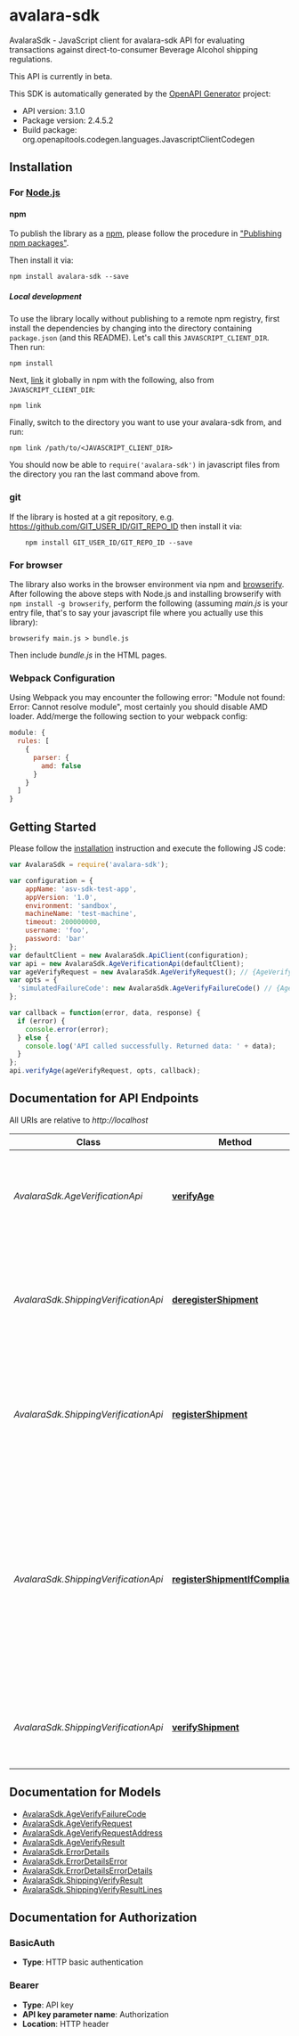 # avalara-sdk

AvalaraSdk - JavaScript client for avalara-sdk
API for evaluating transactions against direct-to-consumer Beverage Alcohol shipping regulations.

This API is currently in beta.

This SDK is automatically generated by the [OpenAPI Generator](https://openapi-generator.tech) project:

- API version: 3.1.0
- Package version: 2.4.5.2
- Build package: org.openapitools.codegen.languages.JavascriptClientCodegen

## Installation

### For [Node.js](https://nodejs.org/)

#### npm

To publish the library as a [npm](https://www.npmjs.com/), please follow the procedure in ["Publishing npm packages"](https://docs.npmjs.com/getting-started/publishing-npm-packages).

Then install it via:

```shell
npm install avalara-sdk --save
```

##### Local development

To use the library locally without publishing to a remote npm registry, first install the dependencies by changing into the directory containing `package.json` (and this README). Let's call this `JAVASCRIPT_CLIENT_DIR`. Then run:

```shell
npm install
```

Next, [link](https://docs.npmjs.com/cli/link) it globally in npm with the following, also from `JAVASCRIPT_CLIENT_DIR`:

```shell
npm link
```

Finally, switch to the directory you want to use your avalara-sdk from, and run:

```shell
npm link /path/to/<JAVASCRIPT_CLIENT_DIR>
```

You should now be able to `require('avalara-sdk')` in javascript files from the directory you ran the last command above from.

### git

If the library is hosted at a git repository, e.g. https://github.com/GIT_USER_ID/GIT_REPO_ID
then install it via:

```shell
    npm install GIT_USER_ID/GIT_REPO_ID --save
```

### For browser

The library also works in the browser environment via npm and [browserify](http://browserify.org/). After following the above steps with Node.js and installing browserify with `npm install -g browserify`, perform the following (assuming *main.js* is your entry file, that's to say your javascript file where you actually use this library):

```shell
browserify main.js > bundle.js
```

Then include *bundle.js* in the HTML pages.

### Webpack Configuration

Using Webpack you may encounter the following error: "Module not found: Error:
Cannot resolve module", most certainly you should disable AMD loader. Add/merge
the following section to your webpack config:

```javascript
module: {
  rules: [
    {
      parser: {
        amd: false
      }
    }
  ]
}
```

## Getting Started

Please follow the [installation](#installation) instruction and execute the following JS code:

```javascript
var AvalaraSdk = require('avalara-sdk');

var configuration = {
    appName: 'asv-sdk-test-app',
    appVersion: '1.0',
    environment: 'sandbox',
    machineName: 'test-machine',
    timeout: 200000000,
    username: 'foo',
    password: 'bar'
};
var defaultClient = new AvalaraSdk.ApiClient(configuration);
var api = new AvalaraSdk.AgeVerificationApi(defaultClient);
var ageVerifyRequest = new AvalaraSdk.AgeVerifyRequest(); // {AgeVerifyRequest} Information about the individual whose age is being verified.
var opts = {
  'simulatedFailureCode': new AvalaraSdk.AgeVerifyFailureCode() // {AgeVerifyFailureCode} (Optional) The failure code included in the simulated response of the endpoint. Note that this endpoint is only available in Sandbox for testing purposes.
};

var callback = function(error, data, response) {
  if (error) {
    console.error(error);
  } else {
    console.log('API called successfully. Returned data: ' + data);
  }
};
api.verifyAge(ageVerifyRequest, opts, callback);

```

## Documentation for API Endpoints

All URIs are relative to *http://localhost*

Class | Method | HTTP request | Description
------------ | ------------- | ------------- | -------------
*AvalaraSdk.AgeVerificationApi* | [**verifyAge**](docs/AgeVerificationApi.md#verifyAge) | **POST** /api/v2/ageverification/verify | Determines whether an individual meets or exceeds the minimum legal drinking age.
*AvalaraSdk.ShippingVerificationApi* | [**deregisterShipment**](docs/ShippingVerificationApi.md#deregisterShipment) | **DELETE** /api/v2/companies/{companyCode}/transactions/{transactionCode}/shipment/registration | Removes the transaction from consideration when evaluating regulations that span multiple transactions.
*AvalaraSdk.ShippingVerificationApi* | [**registerShipment**](docs/ShippingVerificationApi.md#registerShipment) | **PUT** /api/v2/companies/{companyCode}/transactions/{transactionCode}/shipment/registration | Registers the transaction so that it may be included when evaluating regulations that span multiple transactions.
*AvalaraSdk.ShippingVerificationApi* | [**registerShipmentIfCompliant**](docs/ShippingVerificationApi.md#registerShipmentIfCompliant) | **PUT** /api/v2/companies/{companyCode}/transactions/{transactionCode}/shipment/registerIfCompliant | Evaluates a transaction against a set of direct-to-consumer shipping regulations and, if compliant, registers the transaction so that it may be included when evaluating regulations that span multiple transactions.
*AvalaraSdk.ShippingVerificationApi* | [**verifyShipment**](docs/ShippingVerificationApi.md#verifyShipment) | **GET** /api/v2/companies/{companyCode}/transactions/{transactionCode}/shipment/verify | Evaluates a transaction against a set of direct-to-consumer shipping regulations.


## Documentation for Models

 - [AvalaraSdk.AgeVerifyFailureCode](docs/AgeVerifyFailureCode.md)
 - [AvalaraSdk.AgeVerifyRequest](docs/AgeVerifyRequest.md)
 - [AvalaraSdk.AgeVerifyRequestAddress](docs/AgeVerifyRequestAddress.md)
 - [AvalaraSdk.AgeVerifyResult](docs/AgeVerifyResult.md)
 - [AvalaraSdk.ErrorDetails](docs/ErrorDetails.md)
 - [AvalaraSdk.ErrorDetailsError](docs/ErrorDetailsError.md)
 - [AvalaraSdk.ErrorDetailsErrorDetails](docs/ErrorDetailsErrorDetails.md)
 - [AvalaraSdk.ShippingVerifyResult](docs/ShippingVerifyResult.md)
 - [AvalaraSdk.ShippingVerifyResultLines](docs/ShippingVerifyResultLines.md)


## Documentation for Authorization



### BasicAuth


- **Type**: HTTP basic authentication



### Bearer


- **Type**: API key
- **API key parameter name**: Authorization
- **Location**: HTTP header

